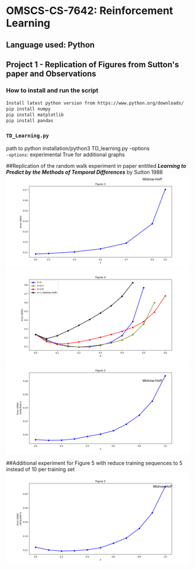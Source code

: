 # OMSCS-CS-7642: Reinforcement Learning
## Language used: Python
## Project 1 - Replication of Figures from Sutton's paper and Observations

### How to install and run the script

    Install latest python version from https://www.python.org/downloads/
    pip install numpy  
    pip install matplotlib  
    pip install pandas

### `TD_Learning.py`
path to python installation/python3 TD_learning.py -options <br/>
`-options`: experimental True for additional graphs


##Replication of the random walk experiment in paper entitled __*Learning to Predict by the Methods of Temporal Differences*__ by Sutton 1988   
![Fig. 3](./images/Figure_3_tdl2.png)   
![Fig. 4](./images/Figure_4_tdl2.png)
![Fig. 5](./images/Figure_5_tdl2.png)

##Additional experiment for Figure 5 with reduce training sequences to 5 instead of 10 per training set
![Fig. 6](./images/Figure_5_seq5.png)   

